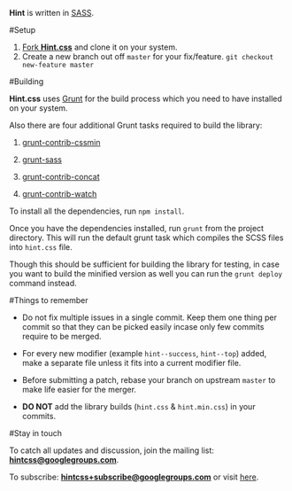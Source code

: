 **Hint** is written in [SASS](http://sass-lang.com/).

#Setup
1. [Fork **Hint.css**](https://help.github.com/articles/fork-a-repo) and clone it on your system.
2. Create a new branch out off `master` for your fix/feature. `git checkout new-feature master`

#Building

**Hint.css** uses [Grunt](http://gruntjs.com/) for the build process which you need to have installed on your system.

Also there are four additional Grunt tasks required to build the library:

1. [grunt-contrib-cssmin](https://npmjs.org/package/grunt-contrib-cssmin)

2. [grunt-sass](https://www.npmjs.com/package/grunt-sass)

3. [grunt-contrib-concat](https://www.npmjs.com/package/grunt-contrib-concat)

4. [grunt-contrib-watch](https://www.npmjs.com/package/grunt-contrib-watch)

To install all the dependencies, run `npm install`.

Once you have the dependencies installed, run `grunt` from the project directory. This will run the default grunt task which compiles the SCSS files into `hint.css` file.

Though this should be sufficient for building the library for testing, in case you want to build the minified version as well you can run the `grunt deploy` command instead.

#Things to remember
- Do not fix multiple issues in a single commit. Keep them one thing per commit so that they can be picked easily incase only few commits require to be merged.

- For every new modifier (example `hint--success`, `hint--top`) added, make a separate file unless it fits into a current modifier file.

- Before submitting a patch, rebase your branch on upstream `master` to make life easier for the merger.

- **DO NOT** add the library builds (`hint.css` & `hint.min.css`) in your commits.

#Stay in touch

To catch all updates and discussion, join the mailing list: **hintcss@googlegroups.com**.

To subscribe: **hintcss+subscribe@googlegroups.com** or visit [here](https://groups.google.com/forum/?fromgroups=#!forum/hintcss).
